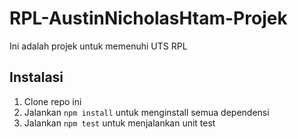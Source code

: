 # RPL-AustinNicholasHtam-Projek

Ini adalah projek untuk memenuhi UTS RPL

## Instalasi

1. Clone repo ini
2. Jalankan `npm install` untuk menginstall semua dependensi
3. Jalankan `npm test` untuk menjalankan unit test
